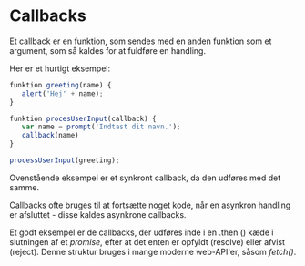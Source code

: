 # Callbacks

Et callback er en funktion, som sendes med en anden funktion som et argument, som så kaldes for at fuldføre en handling.

Her er et hurtigt eksempel:

```javascript
funktion greeting(name) {
   alert('Hej' + name);
}

funktion procesUserInput(callback) {
   var name = prompt('Indtast dit navn.');
   callback(name)
}

processUserInput(greeting);
```
Ovenstående eksempel er et synkront callback, da den udføres med det samme.

Callbacks ofte bruges til at fortsætte noget kode, når en asynkron handling er afsluttet - disse kaldes asynkrone callbacks. 

Et godt eksempel er de callbacks, der udføres inde i en .then () kæde i slutningen af et *promise*, efter at det enten er opfyldt (resolve) eller afvist (reject). Denne struktur bruges i mange moderne web-API'er, såsom *fetch()*.